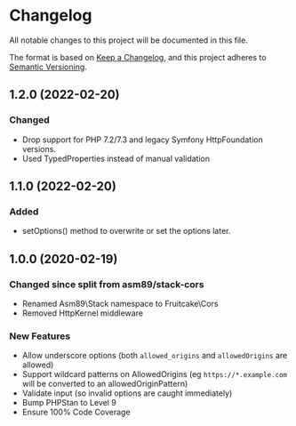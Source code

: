 # Changelog

All notable changes to this project will be documented in this file.

The format is based on [Keep a Changelog](https://keepachangelog.com/en/1.0.0/),
and this project adheres to [Semantic Versioning](https://semver.org/spec/v2.0.0.html).

## 1.2.0 (2022-02-20)

### Changed
 - Drop support for PHP 7.2/7.3 and legacy Symfony HttpFoundation versions.
 - Used TypedProperties instead of manual validation
 
## 1.1.0 (2022-02-20)

### Added
 - setOptions() method to overwrite or set the options later.

## 1.0.0 (2020-02-19)

### Changed since split from asm89/stack-cors

- Renamed Asm89\Stack namespace to Fruitcake\Cors
- Removed HttpKernel middleware

### New Features
- Allow underscore options (both `allowed_origins` and `allowedOrigins` are allowed)
- Support wildcard patterns on AllowedOrigins (eg `https://*.example.com` will be converted to an allowedOriginPattern)
- Validate input (so invalid options are caught immediately)
- Bump PHPStan to Level 9
- Ensure 100% Code Coverage
